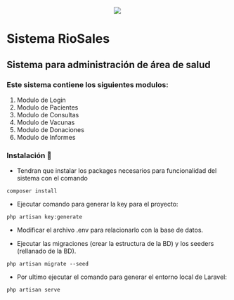 <p align="center"><img src="https://laravel.com/assets/img/components/logo-laravel.svg"></p>


<h1> Sistema RioSales </h1>

<h2> Sistema para administración de área de salud </h1>

### Este sistema contiene los siguientes modulos:

<ol>
    <li> Modulo de Login </li>
    <li> Modulo de Pacientes </li>
    <li> Modulo de Consultas </li>
    <li> Modulo de Vacunas </li>
    <li> Modulo de Donaciones </li>
    <li> Modulo de Informes </li>
</ol>

### Instalación 🔧

- Tendran que instalar los packages necesarios para funcionalidad del sistema con el comando

```
composer install
```

- Ejecutar comando para generar la key para el proyecto:

```
php artisan key:generate
```

- Modificar el archivo .env para relacionarlo con la base de datos.

- Ejecutar las migraciones (crear la estructura de la BD) y los seeders (rellanado de la BD).

```
php artisan migrate --seed
```

- Por ultimo ejecutar el comando para generar el entorno local de Laravel:

```
php artisan serve
```
